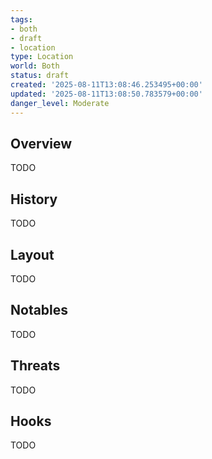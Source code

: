 ```yaml
---
tags:
- both
- draft
- location
type: Location
world: Both
status: draft
created: '2025-08-11T13:08:46.253495+00:00'
updated: '2025-08-11T13:08:50.783579+00:00'
danger_level: Moderate
---
```



## Overview

TODO
## History

TODO
## Layout

TODO
## Notables

TODO
## Threats

TODO
## Hooks

TODO
